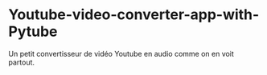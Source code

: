 # Youtube-video-converter-app-with-Pytube
Un petit convertisseur de vidéo Youtube en audio comme on en voit partout.

